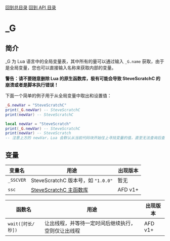 [回到总目录](../index.md#目录)
[回到 API 目录](menu.md#api-目录)

# _G

## 简介

_G 为 Lua 语言中的全局变量表，其中所有的量可以通过输入 `_G.name` 获取，由于是全局变量，您也可以直接输入名称来获取内部的变量。

**警告：请不要随意删除 Lua 的原生函数库，极有可能会导致 SteveScratchC 的崩溃或者是脚本执行错误！**

下面一个简单的例子用于从全局变量中取出和设置值：

```lua
_G.newVar = "SteveScratchC"
print(_G.newVar) -- SteveScratchC
print(newVar) -- SteveScratchC

local newVar = "SteveScratch"
print(_G.newVar) -- SteveScratchC
print(newVar) -- SteveScratch 
-- 注意上方的 newVar，Lua 会默认从当前代码块开始往上寻找变量的值，直至无法查询后查询 _G 中的键值。
```

## 变量


变量名|用途|出现版本
-|-|-
`_SSCVER`|SteveScratchC 版本号，如 `"1.0.0"`|暂无
`ssc`|[SteveScratchC 主函数库]()|AFD v1+

函数名|用途|出现版本
-|-|-
`wait([时长/秒])`|让出线程，并等待一定时间后继续执行，空则仅让出线程|AFD v1+
